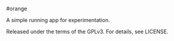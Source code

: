 #orange

A simple running app for experimentation.

Released under the terms of the GPLv3. For details, see LICENSE.
